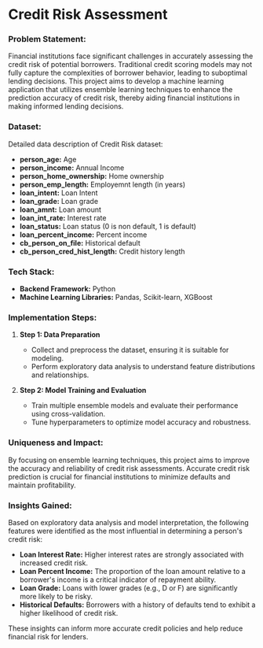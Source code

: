 # **Credit Risk Assessment**

### **Problem Statement:**

Financial institutions face significant challenges in accurately assessing the credit risk of potential borrowers. Traditional credit scoring models may not fully capture the complexities of borrower behavior, leading to suboptimal lending decisions. This project aims to develop a machine learning application that utilizes ensemble learning techniques to enhance the prediction accuracy of credit risk, thereby aiding financial institutions in making informed lending decisions.

### **Dataset:**

Detailed data description of Credit Risk dataset:

- **person_age:** Age
- **person_income:** Annual Income
- **person_home_ownership:** Home ownership
- **person_emp_length:** Employemnt length (in years)
- **loan_intent:** Loan Intent
- **loan_grade:** Loan grade
- **loan_amnt:** Loan amount
- **loan_int_rate:** Interest rate
- **loan_status:** Loan status (0 is non default, 1 is default)
- **loan_percent_income:** Percent income
- **cb_person_on_file:** Historical default
- **cb_person_cred_hist_length:** Credit history length

### **Tech Stack:**

- **Backend Framework:** Python
- **Machine Learning Libraries:** Pandas, Scikit-learn, XGBoost

### **Implementation Steps:**

1. **Step 1: Data Preparation**
   - Collect and preprocess the dataset, ensuring it is suitable for modeling.
   - Perform exploratory data analysis to understand feature distributions and relationships.

2. **Step 2: Model Training and Evaluation**
   - Train multiple ensemble models and evaluate their performance using cross-validation.
   - Tune hyperparameters to optimize model accuracy and robustness.

### **Uniqueness and Impact:**

By focusing on ensemble learning techniques, this project aims to improve the accuracy and reliability of credit risk assessments. Accurate credit risk prediction is crucial for financial institutions to minimize defaults and maintain profitability.

### **Insights Gained:**

Based on exploratory data analysis and model interpretation, the following features were identified as the most influential in determining a person's credit risk:

- **Loan Interest Rate:** Higher interest rates are strongly associated with increased credit risk.
- **Loan Percent Income:** The proportion of the loan amount relative to a borrower's income is a critical indicator of repayment ability.
- **Loan Grade:** Loans with lower grades (e.g., D or F) are significantly more likely to be risky.
- **Historical Defaults:** Borrowers with a history of defaults tend to exhibit a higher likelihood of credit risk.

These insights can inform more accurate credit policies and help reduce financial risk for lenders.
